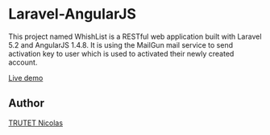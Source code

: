 # Laravel-AngularJS
This project named WhishList is a RESTful web application built with Laravel 5.2 and AngularJS 1.4.8. It is using the MailGun mail service to send activation key to user which is used to activated their newly created account.

<a href="http://nicolastrutet.com/demos/whishlist/public/">Live demo</a>


## Author

<a href="http://nicolastrutet.com/">TRUTET Nicolas</a>
